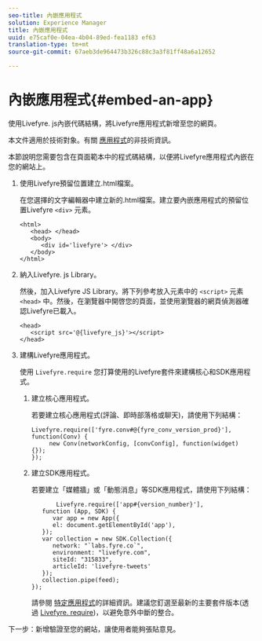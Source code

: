```yaml
---
seo-title: 內嵌應用程式
solution: Experience Manager
title: 內嵌應用程式
uuid: e75caf0e-04ea-4b04-89ed-fea1183 ef63
translation-type: tm+mt
source-git-commit: 67aeb3de964473b326c88c3a3f81ff48a6a12652

---
```



# 內嵌應用程式{#embed-an-app}

使用Livefyre. js內嵌代碼結構，將Livefyre應用程式新增至您的網頁。

本文件適用於技術對象。有關 [應用程式](/help/using/c-about-apps/c-about-apps.md)的非技術資訊。

本節說明您需要包含在頁面範本中的程式碼結構，以便將Livefyre應用程式內嵌在您的網站上。

1. 使用Livefyre預留位置建立.html檔案。

   在您選擇的文字編輯器中建立新的.html檔案。建立要內嵌應用程式的預留位置Livefyre `<div>` 元素。

   ```
   <html> 
      <head> </head> 
      <body> 
         <div id='livefyre'> </div> 
      </body> 
   </html>
   ```

1. 納入Livefyre. js Library。

   然後，加入Livefyre JS Library。將下列參考放入元素中的 `<script>` 元素 `<head>` 中。然後，在瀏覽器中開啓您的頁面，並使用瀏覽器的網頁偵測器確認Livefyre已載入。

   ```
   <head> 
      <script src='@{livefyre_js}'></script> 
   </head> 
   ```

1. 建構Livefyre應用程式。

   使用 `Livefyre.require` 您打算使用的Livefyre套件來建構核心和SDK應用程式。

   1. 建立核心應用程式。

      若要建立核心應用程式(評論、即時部落格或聊天)，請使用下列結構：

      ```
      Livefyre.require(['fyre.conv#@{fyre_conv_version_prod}'], function(Conv) { 
           new Conv(networkConfig, [convConfig], function(widget) {});  
      });  
      ```

   1. 建立SDK應用程式。

      若要建立「媒體牆」或「動態消息」等SDK應用程式，請使用下列結構：

      ```
             Livefyre.require(['app#{version_number}'], 
         function (App, SDK) { 
            var app = new App({ 
            el: document.getElementById('app'), 
         }); 
         var collection = new SDK.Collection({ 
            network: "`labs.fyre.co`", 
            environment: "livefyre.com", 
            siteId: "315833", 
            articleId: 'livefyre-tweets' 
         }); 
         collection.pipe(feed); 
      }); 
      ```

      請參閱 [特定應用程式](/help/using/c-about-apps/c-about-apps.md)的詳細資訊。建議您釘選至最新的主要套件版本(透過 [Livefyre. require](https://cdn.livefyre.com/packages.html))，以避免意外中斷的整合。

下一步：新增驗證至您的網站，讓使用者能夠張貼意見。
